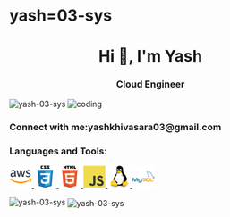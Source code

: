 # yash=03-sys
<h1 align="center">Hi 👋, I'm Yash</h1>
<h3 align="center">Cloud Engineer</h3>
<img align="right" alt="coding" width="400" src="https://github.com/yash-03-sys/yash_03_sys/blob/8c9e1cf2d17664e647aec7699efd7e4eaee056c4/dis.PNG">

<p align="left"> <img src="https://komarev.com/ghpvc/?username=yash-03-sys&label=Profile%20views&color=0e75b6&style=flat" alt="yash-03-sys" /> </p>

<h3 align="left">Connect with me:yashkhivasara03@gmail.com</h3>
<p align="left">
</p>

<h3 align="left">Languages and Tools:</h3>
<p align="left"> <a href="https://aws.amazon.com" target="_blank" rel="noreferrer"> <img src="https://raw.githubusercontent.com/devicons/devicon/master/icons/amazonwebservices/amazonwebservices-original-wordmark.svg" alt="aws" width="40" height="40"/> </a> <a href="https://www.w3schools.com/css/" target="_blank" rel="noreferrer"> <img src="https://raw.githubusercontent.com/devicons/devicon/master/icons/css3/css3-original-wordmark.svg" alt="css3" width="40" height="40"/> </a> <a href="https://www.w3.org/html/" target="_blank" rel="noreferrer"> <img src="https://raw.githubusercontent.com/devicons/devicon/master/icons/html5/html5-original-wordmark.svg" alt="html5" width="40" height="40"/> </a> <a href="https://developer.mozilla.org/en-US/docs/Web/JavaScript" target="_blank" rel="noreferrer"> <img src="https://raw.githubusercontent.com/devicons/devicon/master/icons/javascript/javascript-original.svg" alt="javascript" width="40" height="40"/> </a> <a href="https://www.linux.org/" target="_blank" rel="noreferrer"> <img src="https://raw.githubusercontent.com/devicons/devicon/master/icons/linux/linux-original.svg" alt="linux" width="40" height="40"/> </a> <a href="https://www.mysql.com/" target="_blank" rel="noreferrer"> <img src="https://raw.githubusercontent.com/devicons/devicon/master/icons/mysql/mysql-original-wordmark.svg" alt="mysql" width="40" height="40"/> </a> </p>

<p><img align="left" src="https://github-readme-stats.vercel.app/api/top-langs?username=yash-03-sys&show_icons=true&locale=en&layout=compact" alt="yash-03-sys" /></p>

<p>&nbsp;<img align="center" src="https://github-readme-stats.vercel.app/api?username=yash-03-sys&show_icons=true&locale=en" alt="yash-03-sys" /></p>
